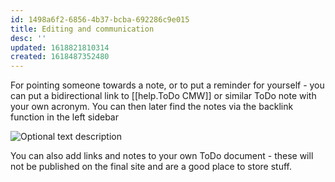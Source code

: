 ```yaml
---
id: 1498a6f2-6856-4b37-bcba-692286c9e015
title: Editing and communication
desc: ''
updated: 1618821810314
created: 1618487352480
---
```


For pointing someone towards a note, or to put a reminder for yourself - you can put a bidirectional link to [[help.ToDo CMW]] or similar ToDo note with your own acronym. You can then later find the notes via the backlink function in the left sidebar

![Optional text description](/images/help/communication/backlinks.png)

You can also add links and notes to your own ToDo document - these will not be published on the final site and are a good place to store stuff. 